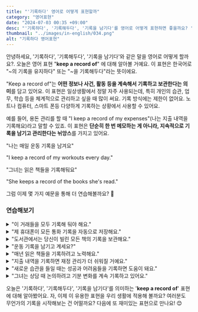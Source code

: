 ```yaml
---
title: "'기록하다' 영어로 어떻게 표현할까"
category: "영어표현"
date: "2024-07-03 00:35 +09:00"
desc: "'기록하다', '기록해두다', '기록을 남기다'를 영어로 어떻게 표현하면 좋을까요? '나는 매일 운동 기록을 남겨요', '그녀는 읽은 책들을 기록해둬요' 등을 영어로 표현하는 법을 배워봅시다. 다양한 예문을 통해서 연습하고 본인의 표현으로 만들어 보세요."
thumbnail: "../images/in-english/034.png"
alt: "기록하다 영어표현"
---
```


안녕하세요, '기록하다', '기록해두다', '기록을 남기다'와 같은 말을 영어로 어떻게 할까요?. 오늘은 영어 표현 "**keep a record of**" 에 대해 알아볼 거예요. 이 표현은 한국어로 "~의 기록을 유지하다" 또는 "~을 기록해두다"라는 뜻이에요.

"Keep a record of"는 **어떤 정보나 사건, 활동 등을 계속해서 기록하고 보관한다는 의미**를 담고 있어요. 이 표현은 일상생활에서 정말 자주 사용되는데, 특히 개인의 습관, 업무, 학습 등을 체계적으로 관리하고 싶을 때 많이 써요. 기록 방식에는 제한이 없어요. 노트나 컴퓨터, 스마트 폰등 다양하게 기록하는 상황에서 사용할 수 있어요.

예를 들어, 용돈 관리를 할 때 "I keep a record of my expenses"(나는 지출 내역을 기록해요)라고 말할 수 있죠. 이 표현은 **단순히 한 번 메모하는 게 아니라, 지속적으로 기록을 남기고 관리한다는 뉘앙스**를 가지고 있어요.

"나는 매일 운동 기록을 남겨요"

"I keep a record of my workouts every day."

"그녀는 읽은 책들을 기록해둬요"

"She keeps a record of the books she's read."

그럼 이제 몇 가지 예문을 통해 더 연습해볼까요? 🚀

### 연습해보기

<details>
<summary>"이 거래들을 모두 기록해 둬야 해요."</summary>
<span>"We need to keep a record of these transactions."</span>
</details>

<details>
<summary>"제 휴대폰이 모든 통화 기록을 자동으로 저장해요."</summary>
<span>"My phone automatically keeps a record of all my calls."</span>
</details>

<details>
<summary>"도서관에서는 당신이 빌린 모든 책의 기록을 보관해요."</summary>
<span>"The library keeps a record of all the books you've borrowed."</span>
</details>

<details>
<summary>"운동 기록을 남기고 계세요?"</summary>
<span>"Do you keep a record of your workouts?"</span>
</details>

<details>
<summary>"매년 읽은 책들을 기록하려고 노력해요."</summary>
<span>"I try to keep a record of the books I read each year."</span>
</details>

<details>
<summary>"지출 내역을 기록하면 재정 관리가 더 쉬워질 거예요."</summary>
<span>"If you keep a record of your spending, you'll have a better handle on your finances."</span>
</details>

<details>
<summary>"새로운 습관을 들일 때는 성공과 어려움들을 기록하면 도움이 돼요."</summary>
<span>"When you're trying to build a new habit, it's helpful to keep a record of your successes and challenges."</span>
</details>

<details>
<summary>"그녀는 상담 때 논의하려고 기분 변화를 계속 기록하고 있어요."</summary>
<span>"She's been keeping a record of her mood changes to discuss with her therapist."</span>
</details>

오늘은 '기록하다', '기록해두다', '기록을 남기다'를 의미하는 '**keep a record of**' 표현에 대해 알아봤어요. 자, 이제 이 유용한 표현을 우리 생활에 적용해 볼까요? 여러분도 무언가의 기록을 시작해보는 건 어떨까요? 다음에 또 재미있는 표현으로 만나요! 😊
